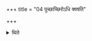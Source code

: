 +++
title = "04 पुच्छाच्छिरोऽधि क्वषति"

+++

<details><summary>थिते</summary>

पुच्छाच्छिरोऽधि क्वषति ४
</details>
